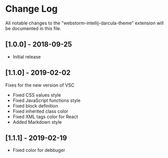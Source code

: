 # Change Log

All notable changes to the "webstorm-intellij-darcula-theme" extension will be documented in this file.

## [1.0.0] - 2018-09-25

- Initial release

## [1.1.0] - 2019-02-02

Fixes for the new version of VSC

- Fixed CSS values style
- Fixed JavaScript functions style
- Fixed block definition
- Fixed inherited class color
- Fixed XML tags color for React
- Added Markdown style

## [1.1.1] - 2019-02-19

- Fixed color for debbuger

